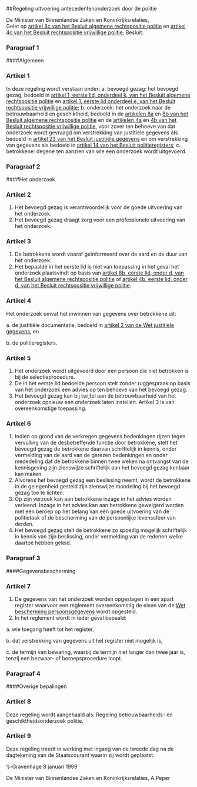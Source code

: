 <meta http-equiv='Content-Type' content='text/html; charset=utf-8' />

##Regeling uitvoering antecedentenonderzoek door de politie

De Minister van Binnenlandse Zaken en Koninkrijksrelaties,  
Gelet op [artikel 8c van het Besluit algemene rechtspositie politie](../../../../../AMvB/besluit/algemene/rechtspositie/politie/BWBR0006516/README.md) en [artikel 4c van het Besluit rechtspositie vrijwillige politie](../../../../../AMvB/besluit/rechtspositie/vrijwillige/politie/BWBR0007321/README.md);
Besluit:     
### Paragraaf  1  

####Algemeen

### Artikel  1  

In deze regeling wordt verstaan onder:   a. bevoegd gezag:  het bevoegd gezag, bedoeld in [artikel 1, eerste lid, onderdeel k, van het Besluit algemene rechtspositie politie](../../../../../AMvB/besluit/algemene/rechtspositie/politie/BWBR0006516/README.md) en [artikel 1, eerste lid onderdeel e, van het Besluit rechtspositie vrijwillige politie](../../../../../AMvB/besluit/rechtspositie/vrijwillige/politie/BWBR0007321/README.md);    b. onderzoek:  het onderzoek naar de betrouwbaarheid en geschiktheid, bedoeld in de [artikelen 8a](../../../../../AMvB/besluit/algemene/rechtspositie/politie/BWBR0006516/README.md) en [8b van het Besluit algemene rechtspositie politie](../../../../../AMvB/besluit/algemene/rechtspositie/politie/BWBR0006516/README.md) en de [artikelen 4a](../../../../../AMvB/besluit/rechtspositie/vrijwillige/politie/BWBR0007321/README.md) en [4b van het Besluit rechtspositie vrijwillige politie](../../../../../AMvB/besluit/rechtspositie/vrijwillige/politie/BWBR0007321/README.md), voor zover ten behoeve van dat onderzoek wordt gevraagd om verstrekking van justitiële gegevens als bedoeld in [artikel 23 van het Besluit justitiële gegevens](../../../../../AMvB/besluit/justitiële/gegevens/BWBR0016544/README.md) en om verstrekking van gegevens als bedoeld in [artikel 14 van het Besluit politieregisters](../../../../../AMvB/besluit/politieregisters/BWBR0004996/README.md);    c. betrokkene:  degene ten aanzien van wie een onderzoek wordt uitgevoerd.     

### Paragraaf  2  

####Het onderzoek

### Artikel  2  

1.  Het bevoegd gezag is verantwoordelijk voor de goede uitvoering van het onderzoek.   
2.  Het bevoegd gezag draagt zorg voor een professionele uitvoering van het onderzoek.   

### Artikel  3  

1.  De betrokkene wordt vooraf geïnformeerd over de aard en de duur van het onderzoek.   
2.  Het bepaalde in het eerste lid is niet van toepassing in het geval het onderzoek plaatsvindt op basis van [artikel 8b, eerste lid, onder d, van het Besluit algemene rechtspositie politie](../../../../../AMvB/besluit/algemene/rechtspositie/politie/BWBR0006516/README.md) of [artikel 4b, eerste lid, onder d, van het Besluit rechtspositie vrijwillige politie](../../../../../AMvB/besluit/rechtspositie/vrijwillige/politie/BWBR0007321/README.md).   

### Artikel  4  

Het onderzoek omvat het inwinnen van gegevens over betrokkene uit: 

a. de justitiële documentatie, bedoeld in [artikel 2 van de Wet justitiële gegevens](../../../../../wet/wet/justitiële/gegevens/BWBR0014194/README.md), en  

b. de politieregisters.    

### Artikel  5  

1.  Het onderzoek wordt uitgevoerd door een persoon die niet betrokken is bij de selectieprocedure.   
2.  De in het eerste lid bedoelde persoon stelt zonder ruggespraak op basis van het onderzoek een advies op ten behoeve van het bevoegd gezag.   
3.  Het bevoegd gezag kan bij twijfel aan de betrouwbaarheid van het onderzoek opnieuw een onderzoek laten instellen. Artikel 3 is van overeenkomstige toepassing.   

### Artikel  6  

1.  Indien op grond van de verkregen gegevens bedenkingen rijzen tegen vervulling van de desbetreffende functie door betrokkene, stelt het bevoegd gezag de betrokkene daarvan schriftelijk in kennis, onder vermelding van de aard van de gerezen bedenkingen en onder mededeling dat de betrokkene binnen twee weken na ontvangst van de kennisgeving zijn zienswijze schriftelijk aan het bevoegd gezag kenbaar kan maken.   
2.  Alvorens het bevoegd gezag een beslissing neemt, wordt de betrokkene in de gelegenheid gesteld zijn zienswijze mondeling bij het bevoegd gezag toe te lichten.   
3.  Op zijn verzoek kan aan betrokkene inzage in het advies worden verleend. Inzage in het advies kan aan betrokkene geweigerd worden met een beroep op het belang van een goede uitvoering van de politietaak of de bescherming van de persoonlijke levenssfeer van derden.   
4.  Het bevoegd gezag stelt de betrokkene zo spoedig mogelijk schriftelijk in kennis van zijn beslissing, onder vermelding van de redenen welke daartoe hebben geleid.   

### Paragraaf  3  

####Gegevensbescherming

### Artikel  7  

1.  De gegevens van het onderzoek worden opgeslagen in een apart register waarvoor een reglement overeenkomstig de eisen van de [Wet bescherming persoonsgegevens](../../../../../wet/wet/bescherming/persoonsgegevens/BWBR0011468/README.md) wordt opgesteld.   
2.  In het reglement wordt in ieder geval bepaald: 

a. wie toegang heeft tot het register,  

b. dat verstrekking van gegevens uit het register niet mogelijk is,  

c. de termijn van bewaring, waarbij de termijn niet langer dan twee jaar is, tenzij een bezwaar- of beroepsprocedure loopt.     

### Paragraaf  4  

####Overige bepalingen

### Artikel  8  

Deze regeling wordt aangehaald als: Regeling betrouwbaarheids- en geschiktheidsonderzoek politie.  

### Artikel  9  

Deze regeling treedt in werking met ingang van de tweede dag na de dagtekening van de Staatscourant waarin zij wordt geplaatst.  

’s-Gravenhage 
8 januari 1999    

De 
Minister van Binnenlandse Zaken en Koninkrijksrelaties, 
A.Peper    
